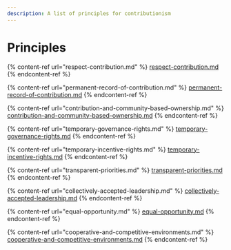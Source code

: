 ```yaml
---
description: A list of principles for contributionism
---
```


# Principles

{% content-ref url="respect-contribution.md" %}
[respect-contribution.md](respect-contribution.md)
{% endcontent-ref %}

{% content-ref url="permanent-record-of-contribution.md" %}
[permanent-record-of-contribution.md](permanent-record-of-contribution.md)
{% endcontent-ref %}

{% content-ref url="contribution-and-community-based-ownership.md" %}
[contribution-and-community-based-ownership.md](contribution-and-community-based-ownership.md)
{% endcontent-ref %}

{% content-ref url="temporary-governance-rights.md" %}
[temporary-governance-rights.md](temporary-governance-rights.md)
{% endcontent-ref %}

{% content-ref url="temporary-incentive-rights.md" %}
[temporary-incentive-rights.md](temporary-incentive-rights.md)
{% endcontent-ref %}

{% content-ref url="transparent-priorities.md" %}
[transparent-priorities.md](transparent-priorities.md)
{% endcontent-ref %}

{% content-ref url="collectively-accepted-leadership.md" %}
[collectively-accepted-leadership.md](collectively-accepted-leadership.md)
{% endcontent-ref %}

{% content-ref url="equal-opportunity.md" %}
[equal-opportunity.md](equal-opportunity.md)
{% endcontent-ref %}

{% content-ref url="cooperative-and-competitive-environments.md" %}
[cooperative-and-competitive-environments.md](cooperative-and-competitive-environments.md)
{% endcontent-ref %}
